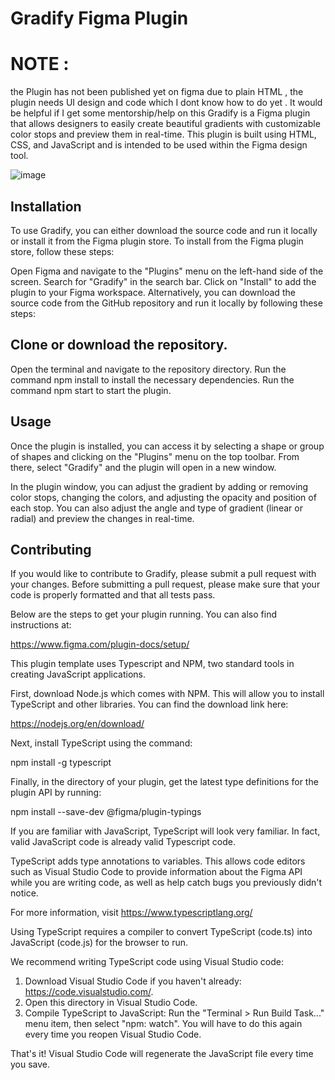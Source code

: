 
# Gradify Figma Plugin
# NOTE : 
the Plugin has not been published yet on figma due to plain HTML , the plugin needs UI design and code which I dont know how to do yet . It would be helpful if I get some mentorship/help on this 
Gradify is a Figma plugin that allows designers to easily create beautiful gradients with customizable color stops and preview them in real-time. This plugin is built using HTML, CSS, and JavaScript and is intended to be used within the Figma design tool.

![image](https://user-images.githubusercontent.com/93905743/225101176-2814a0f8-7197-4072-a135-813ef2d08905.png)

## Installation
To use Gradify, you can either download the source code and run it locally or install it from the Figma plugin store. To install from the Figma plugin store, follow these steps:

Open Figma and navigate to the "Plugins" menu on the left-hand side of the screen.
Search for "Gradify" in the search bar.
Click on "Install" to add the plugin to your Figma workspace.
Alternatively, you can download the source code from the GitHub repository and run it locally by following these steps:
## Clone or download the repository.
Open the terminal and navigate to the repository directory.
Run the command npm install to install the necessary dependencies.
Run the command npm start to start the plugin.

## Usage
Once the plugin is installed, you can access it by selecting a shape or group of shapes and clicking on the "Plugins" menu on the top toolbar. From there, select "Gradify" and the plugin will open in a new window.

In the plugin window, you can adjust the gradient by adding or removing color stops, changing the colors, and adjusting the opacity and position of each stop. You can also adjust the angle and type of gradient (linear or radial) and preview the changes in real-time.

## Contributing
If you would like to contribute to Gradify, please submit a pull request with your changes. Before submitting a pull request, please make sure that your code is properly formatted and that all tests pass.





Below are the steps to get your plugin running. You can also find instructions at:

  https://www.figma.com/plugin-docs/setup/

This plugin template uses Typescript and NPM, two standard tools in creating JavaScript applications.

First, download Node.js which comes with NPM. This will allow you to install TypeScript and other
libraries. You can find the download link here:

  https://nodejs.org/en/download/

Next, install TypeScript using the command:

  npm install -g typescript

Finally, in the directory of your plugin, get the latest type definitions for the plugin API by running:

  npm install --save-dev @figma/plugin-typings

If you are familiar with JavaScript, TypeScript will look very familiar. In fact, valid JavaScript code
is already valid Typescript code.

TypeScript adds type annotations to variables. This allows code editors such as Visual Studio Code
to provide information about the Figma API while you are writing code, as well as help catch bugs
you previously didn't notice.

For more information, visit https://www.typescriptlang.org/

Using TypeScript requires a compiler to convert TypeScript (code.ts) into JavaScript (code.js)
for the browser to run.

We recommend writing TypeScript code using Visual Studio code:

1. Download Visual Studio Code if you haven't already: https://code.visualstudio.com/.
2. Open this directory in Visual Studio Code.
3. Compile TypeScript to JavaScript: Run the "Terminal > Run Build Task..." menu item,
    then select "npm: watch". You will have to do this again every time
    you reopen Visual Studio Code.

That's it! Visual Studio Code will regenerate the JavaScript file every time you save.
